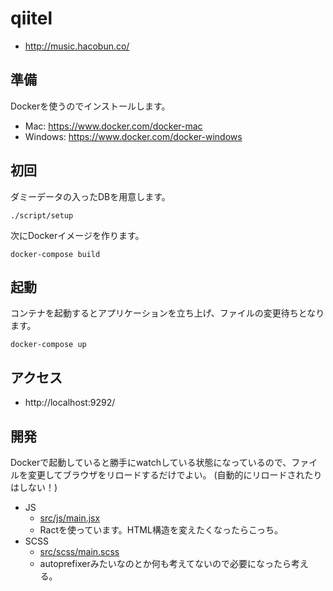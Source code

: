 # qiitel

- http://music.hacobun.co/

## 準備

Dockerを使うのでインストールします。

- Mac: https://www.docker.com/docker-mac
- Windows: https://www.docker.com/docker-windows

## 初回

ダミーデータの入ったDBを用意します。

```
./script/setup
```

次にDockerイメージを作ります。

```
docker-compose build
```

## 起動

コンテナを起動するとアプリケーションを立ち上げ、ファイルの変更待ちとなります。

```
docker-compose up
```

## アクセス

- http://localhost:9292/


## 開発

Dockerで起動していると勝手にwatchしている状態になっているので、ファイルを変更してブラウザをリロードするだけでよい。
(自動的にリロードされたりはしない！)

- JS
  - [src/js/main.jsx](https://github.com/Sixeight/qiitel/blob/master/src/js/main.jsx)
  - Ractを使っています。HTML構造を変えたくなったらこっち。
- SCSS
  - [src/scss/main.scss](https://github.com/Sixeight/qiitel/blob/master/src/scss/main.scss)
  - autoprefixerみたいなのとか何も考えてないので必要になったら考える。
